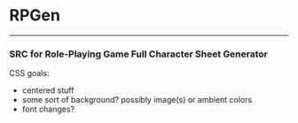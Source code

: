 # RPGen
***
### SRC for Role-Playing Game Full Character Sheet Generator

CSS goals:

* centered stuff
* some sort of background? possibly image(s) or ambient colors
* font changes?
